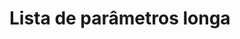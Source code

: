 # Lista de parâmetros longa

```go
```

```go
```

```go
```

```go
```

```go
```

```go
```

```go
```